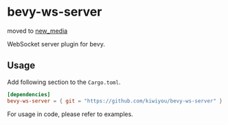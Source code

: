 # bevy-ws-server
moved to [new_media](https://github.com/cs50victor/new_media)

WebSocket server plugin for bevy.

## Usage

Add following section to the `Cargo.toml`.

```toml
[dependencies]
bevy-ws-server = { git = "https://github.com/kiwiyou/bevy-ws-server" }
```

For usage in code, please refer to examples.
